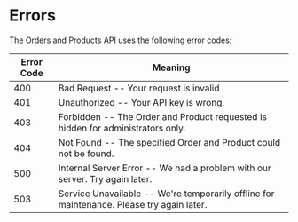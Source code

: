 # Errors

The Orders and Products API uses the following error codes:

| Error Code | Meaning                                                                                   |
| ---------- | ----------------------------------------------------------------------------------------- |
| 400        | Bad Request -- Your request is invalid                                                    |
| 401        | Unauthorized -- Your API key is wrong.                                                    |
| 403        | Forbidden -- The Order and Product requested is hidden for administrators only.           |
| 404        | Not Found -- The specified Order and Product could not be found.                          |
| 500        | Internal Server Error -- We had a problem with our server. Try again later.               |
| 503        | Service Unavailable -- We're temporarily offline for maintenance. Please try again later. |

